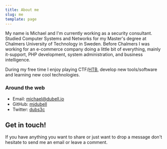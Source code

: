 ```yaml
---
title: About me
slug: me
template: page
---
```


My name is Michael and I'm currently working as a security consultant. Studied Computer Systems and Networks for my Master's degree at Chalmers University of Technology in Sweden. Before Chalmers I was working for an e-commerce company doing a little bit of everything, mainly it-support, PHP development, system administration, and business intelligence. 

During my free time I enjoy playing CTF/[HTB](https://www.hackthebox.eu), develop new tools/software and learning new cool technologies.

### Around the web

- Email: [michael@dubell.io](mailto:michael@dubell.io)
- GitHub: [mjdubell](https://github.com/mjdubell)
- Twitter: [dubs3c](https://twitter.com/dubs3c)


## Get in touch!
If you have anything you want to share or just want to drop a message don't hesitate to send me an email or leave a comment.
